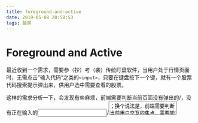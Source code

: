 ```yaml
---
title: foreground-and-active
date: 2019-05-08 20:58:53
tags: 脑洞
---
```

# Foreground and Active

最近收到一个需求，需要参（抄）考（袭）传统盯盘软件，当用户处于行情页面时，无需点击”输入代码“之类的`<input>`，只要在键盘按下一个键，就有一个股票代码搜索提示弹出来，供用户选中需要查看的股票。

这样的需求分析一下，会发现有些麻烦，前端需要判断当前页面没有弹出的<prompt>/<confirm>，没有正在输入的<input>/<textarea>；换个说法是，前端需要判断当前用户交互的焦点，需要知道用户的确是在盯盘。

HTML Standard 有个章节是讲 Focus 的，并且提供了一个相关的`document.activeElement`，利用这个API，可以知道用户正在交互的元素。但是现在的页面开发不是基于HTMLElement，而是基于某某框架的组件，问题是好像并没有那个框架会提供`app.activeComponent`这样的API。

传统的 Windows GUI 开发中，有两个概念——`foreground`和`active`。传统的窗口叠窗口模式里，很容易区分用户的交互焦点，因为最前面的就是`active`的；而`foreground`/`background`是和线程有关。在浏览器单线程世界里，任务的执行没有`foreground`/`background`之分，都在统一起跑线上，但是UI里，是可以有`foreground`/`background`组件。比如，弹出的对话框，天猫右滑出来的购物车组建，对于整个页面来说，是`foreground`。我想，`z-index`是判断`foreground`/`background`的依据。然后像<input>，一般`z-index`不变，但用户可以通过鼠标点击，实现`focus`/`blur`，从而影响倒页面的活动元素。

目前项目里的代码，只判断了`document.activeElement`这种情况，也就是只考虑了`active`，但是`foreground`是没有处理的，所以往后应该潜在的问题。

今天稍微想了一下（顺便水一篇），对于比较大型的应用来说，需要`FocusTrackingService`。我本来想在`VSCode`源码里找一下方案，